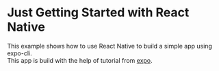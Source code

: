 # Just Getting Started with React Native

This example shows how to use React Native to build a simple app using expo-cli. \
This app is build with the help of tutorial from [expo](https://docs.expo.dev/tutorial/introduction/).
